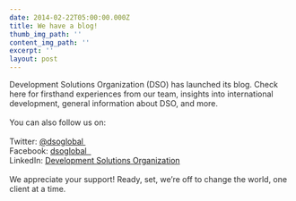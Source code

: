 ```yaml
---
date: 2014-02-22T05:00:00.000Z
title: We have a blog!
thumb_img_path: ''
content_img_path: ''
excerpt: ''
layout: post
---
```

<div class="paragraph" style="text-align:left;">
  <font color="#2a2a2a">Development Solutions Organization (DSO) has launched its blog. Check here for firsthand experiences from our team, insights into international development, general information about DSO, and more.<br /><span style=""></span><br />You can also follow us on:<br /><span style=""></span><br /><span style=""></span>Twitter: <a href="https://twitter.com/dsoglobal">@dsoglobal </a> </font><br /><font color="#2a2a2a">Facebook: <a href="https://www.facebook.com/dsoglobal">dsoglobal  </a> </font><br /><font color="#2a2a2a">LinkedIn: <a href="https://www.linkedin.com/company/1093573?trk=tyah&#038;trkInfo=tas%3Adevelopment%20solutions%20organization%2Cidx%3A1-1-1">Development Solutions Organization</a><br /><span style=""></span><br />We appreciate your support! Ready, set, we’re off to change the world, one client at a time. </font><br /><span style=""></span><br /><span style=""></span>
</div>
